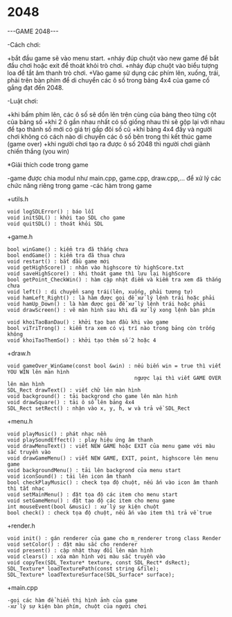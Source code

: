 # 2048

---GAME 2048---

-Cách chơi:

+bắt đầu game sẽ vào menu start.
+nháy đúp chuột vào new game để bắt đầu chơi hoặc exit để thoát khỏi trò chơi.
+nháy đúp chuột vào biểu tượng loa để tắt âm thanh trò chơi.
+Vào game sử dụng các phím lên, xuống, trái, phải trên bàn phím để di chuyển các ô số trong bảng 4x4 của game cố gắng đạt đến 2048.

-Luật chơi:

+khi bấm phím lên, các ô số sẽ dồn lên trên cùng của bảng theo từng cột của bảng số
+khi 2 ô gần nhau nhất có số giống nhau thì sẽ gộp lại với nhau để tạo thành số mới có giá trị gấp đôi số cũ
+khi bảng 4x4 đầy và người chơi không có cách nào di chuyển các ô số bên trong thì kết thúc game (game over)
+khi người chơi tạo ra được ô số 2048 thì người chơi giành chiến thắng (you win)

*Giải thích code trong game

-game được chia modul như main.cpp, game.cpp, draw.cpp,... để xử lý các chức năng riêng trong game
-các hàm trong game

+utils.h

    void logSDLError() : báo lỗi
    void initSDL() : khởi tạo SDL cho game
    void quitSDL() : thoát khỏi SDL
 +game.h
 
    bool winGame() : kiểm tra đã thắng chưa
    bool endGame() : kiểm tra đã thua chưa
    void restart() : bắt đầu game mới
    void getHighScore() : nhận vào highscore từ highScore.txt
    void saveHighScore() : khi thoát game thì lưu lại highScore
    bool getPoint_CheckWin() : hàm cập nhật điểm và kiểm tra xem đã thắng chưa
    void left() : di chuyển sang trái(lên, xuống, phải tương tự)
    void hamLeft_Right() : là hàm được gọi để xử lý lệnh trái hoặc phải
    void hamUp_Down() : là hàm được gọi để xử lý lệnh trái hoặc phải
    void drawScreen() : vẽ màn hình sau khi đã xử lý xong lệnh bàn phím
    
    void khoiTaoBanDau() : khởi tạo ban đầu khi vào game
    bool viTriTrong() : kiểm tra xem có vị trí nào trong bảng còn trống không
    void khoiTaoThemSo() : khởi tạo thêm số 2 hoặc 4
  +draw.h

    void gameOver_WinGame(const bool &win) : nếu biến win = true thì viết YOU WIN lên màn hình
                                             ngược lại thì viết GAME OVER lên màn hình
    SDL_Rect drawText() : viết chữ lên màn hình 
    void background() : tải backgrond cho game lên màn hình
    void drawSquare() : tải ô số lên bảng 4x4
    SDL_Rect setRect() : nhận vào x, y, h, w và trả về SDL_Rect
   +menu.h
   
    void playMusic() : phát nhạc nền
    void playSoundEffect() : play hiệu ứng âm thanh
    void drawMenuText() : viết NEW GAME hoặc EXIT của menu game với màu sắc truyền vào
    void drawGameMenu() : viết NEW GAME, EXIT, point, highscore lên menu game
    void backgroundMenu() : tải lên backgrond của menu start
    void iconSound() : tải lên icon âm thanh
    bool checkPlayMusic() : check tọa độ chuột, nếu ấn vào icon âm thanh thì tắt nhạc
    void setMainMenu() : đặt tọa độ các item cho menu start
    void setGameMenu() : đặt tạo độ các item cho menu game
    int mouseEvent(bool &music) : xử lý sự kiện chuột
    bool check() : check tọa độ chuột, nếu ấn vào item thì trả về true
    
   +render.h
   
    void init() : gán renderer của game cho m_renderer trong class Render
    void setColor() : đặt màu sắc cho renderer
    void present() : cập nhật thay đổi lên màn hình
    void clears() : xóa màn hình với màu sắc truyền vào
    void copyTex(SDL_Texture* texture, const SDL_Rect* dsRect);
    SDL_Texture* loadTexturePath(const string &file);
    SDL_Texture* loadTextureSurface(SDL_Surface* surface);
   +main.cpp
   
    -gọi các hàm để hiển thị hình ảnh của game
    -xử lý sự kiện bàn phím, chuột của người chơi
   
